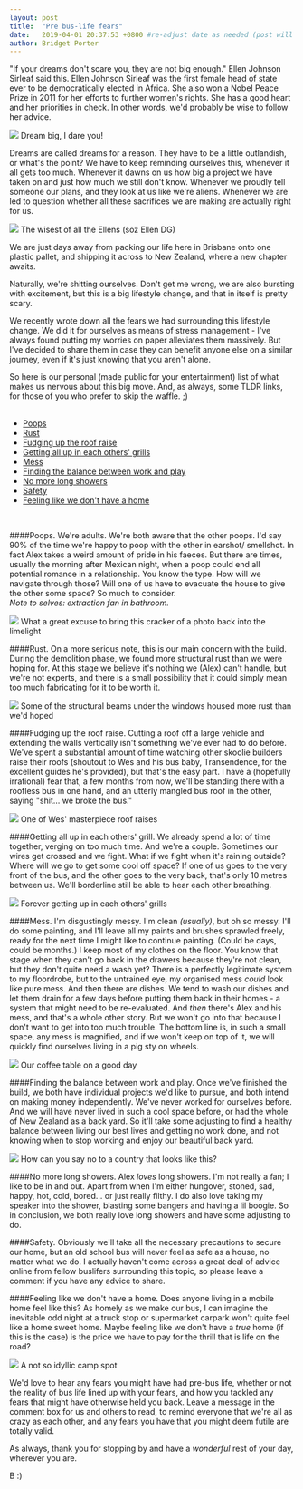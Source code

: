 ```yaml
---
layout: post
title:  "Pre bus-life fears"
date:   2019-04-01 20:37:53 +0800 #re-adjust date as needed (post will not be shown untill that date)
author: Bridget Porter
---
```


"If your dreams don't scare you, they are not big enough."
Ellen Johnson Sirleaf said this. Ellen Johnson Sirleaf was the first female head of state ever to be democratically elected in Africa. She also won a Nobel Peace Prize in 2011 for her efforts to further women's rights. She has a good heart and her priorities in check. In other words, we'd probably be wise to follow her advice.

<img src="{{site.url}}/images/fears/dream-big.jpg" /> 
<a class="image-captions">Dream big, I dare you!</a>
<br>

<!--more--> 

Dreams are called dreams for a reason. They have to be a little outlandish, or what's the point? We have to keep reminding ourselves this, whenever it all gets too much. Whenever it dawns on us how big a project we have taken on and just how much we still don't know. Whenever we proudly tell someone our plans, and they look at us like we're aliens. Whenever we are led to question whether all these sacrifices we are making are actually right for us.

<img src="{{site.url}}/images/fears/ellen-johnson.jpg" /> 
<a class="image-captions">The wisest of all the Ellens (soz Ellen DG)</a>
<br>

We are just days away from packing our life here in Brisbane onto one plastic pallet, and shipping it across to New Zealand, where a new chapter awaits.

Naturally, we're shitting ourselves. Don't get me wrong, we are also bursting with excitement, but this is a big lifestyle change, and that in itself is pretty scary.

We recently wrote down all the fears we had surrounding this lifestyle change. We did it for ourselves as means of stress management - I've always found putting my worries on paper alleviates them massively. But I've decided to share them in case they can benefit anyone else on a similar journey, even if it's just knowing that you aren't alone.

So here is our personal (made public for your entertainment) list of what makes us nervous about this big move. And, as always, some TLDR links, for those of you who prefer to skip the waffle. ;)
<br>
<br>
- <a HREF="#poops">Poops</a> <br>
- <a HREF="#rust">Rust</a> <br>
- <a HREF="#roofraise">Fudging up the roof raise</a> <br>
- <a HREF="#grills">Getting all up in each others' grills</a> <br>
- <a HREF="#mess">Mess</a> <br>
- <a HREF="#findingbalance">Finding the balance between work and play</a> <br>
- <a HREF="#showers">No more long showers</a> <br>
- <a HREF="#safety">Safety</a> <br>
- <a HREF="#home">Feeling like we don't have a home</a> <br>
<br>

<div id="poops"></div>

####Poops.
We're adults. We're both aware that the other poops. I'd say 90% of the time we're happy to poop with the other in earshot/ smellshot. In fact Alex takes a weird amount of pride in his faeces. But there are times, usually the morning after Mexican night, when a poop could end all potential romance in a relationship. You know the type. How will we navigate through those? Will one of us have to evacuate the house to give the other some space? So much to consider.
<br>
*Note to selves: extraction fan in bathroom.*

<img src="{{site.url}}/images/fears/alex-poopy-pants.jpg" /> 
<a class="image-captions">What a great excuse to bring this cracker of a photo back into the limelight</a>
<br>

<div id="rust"></div>

####Rust.
On a more serious note, this is our main concern with the build. During the demolition phase, we found more structural rust than we were hoping for. At this stage we believe it's nothing we (Alex) can't handle, but we're not experts, and there is a small possibility that it could simply mean too much fabricating for it to be worth it.

<img src="{{site.url}}/images/fears/rust.jpg" /> 
<a class="image-captions">Some of the structural beams under the windows housed more rust than we'd hoped</a>
<br>

<div id="roofraise"></div>

####Fudging up the roof raise.
Cutting a roof off a large vehicle and extending the walls vertically isn't something we've ever had to do before. We've spent a substantial amount of time watching other skoolie builders raise their roofs (shoutout to Wes and his bus baby, Transendence, for the excellent guides he's provided), but that's the easy part. I have a (hopefully irrational) fear that, a few months from now, we'll be standing there with a roofless bus in one hand, and an utterly mangled bus roof in the other, saying "shit... we broke the bus."

<img src="{{site.url}}/images/fears/roof-raise.jpg" /> 
<a class="image-captions">One of Wes' masterpiece roof raises</a>
<br>

<div id="grills"></div>

####Getting all up in each others' grill.
We already spend a lot of time together, verging on too much time. 
And we're a couple. Sometimes our wires get crossed and we fight. What if we fight when it's raining outside? Where will we go to get some cool off space? If one of us goes to the very front of the bus, and the other goes to the very back, that's only 10 metres between us. We'll borderline still be able to hear each other breathing. 

<img src="{{site.url}}/images/fears/in-each-others-grill.jpg" /> 
<a class="image-captions">Forever getting up in each others' grills</a>
<br>

<div id="mess"></div>

####Mess.
I'm disgustingly messy. I'm clean *(usually)*, but oh so messy. I'll do some painting, and I'll leave all my paints and brushes sprawled freely, ready for the next time I might like to continue painting. (Could be days, could be months.) I keep most of my clothes on the floor. You know that stage when they can't go back in the drawers because they're not clean, but they don't quite need a wash yet? There is a perfectly legitimate system to my floordrobe, but to the untrained eye, my organised mess *could* look like pure mess.
And then there are dishes. We tend to wash our dishes and let them drain for a few days before putting them back in their homes - a system that might need to be re-evaluated.
And *then* there's Alex and his mess, and that's a whole other story. But we won't go into that because I don't want to get into too much trouble.
The bottom line is, in such a small space, any mess is magnified, and if we won't keep on top of it, we will quickly find ourselves living in a pig sty on wheels.

<img src="{{site.url}}/images/fears/messy-coffee-table.jpg" /> 
<a class="image-captions">Our coffee table on a good day</a>
<br>

<div id="findingbalance"></div>

####Finding the balance between work and play.
Once we've finished the build, we both have individual projects we'd like to pursue, and both intend on making money independently. We've never worked for ourselves before. And we will have never lived in such a cool space before, or had the whole of New Zealand as a back yard. So it'll take some adjusting to find a healthy balance between living our best lives and getting no work done, and not knowing when to stop working and enjoy our beautiful back yard.

<img src="{{site.url}}/images/fears/alexploring.jpg" /> 
<a class="image-captions">How can you say no to a country that looks like this?</a>
<br>

<div id="showers"></div>

####No more long showers.
Alex *loves* long showers. I'm not really a fan; I like to be in and out. Apart from when I'm either hungover, stoned, sad, happy, hot, cold, bored... or just really filthy. I do also love taking my speaker into the shower, blasting some bangers and having a lil boogie. So in conclusion, we both really love long showers and have some adjusting to do.

<div id="safety"></div>

####Safety.
Obviously we'll take all the necessary precautions to secure our home, but an old school bus will never feel as safe as a house, no matter what we do. I actually haven't come across a great deal of advice online from fellow buslifers surrounding this topic, so please leave a comment if you have any advice to share.

<div id="home"></div>

####Feeling like we don't have a home.
Does anyone living in a mobile home feel like this? As homely as we make our bus, I can imagine the inevitable odd night at a truck stop or supermarket carpark won't quite feel like a home sweet home. Maybe feeling like we don't have a *true* home (if this is the case) is the price we have to pay for the thrill that is life on the road?

<img src="{{site.url}}/images/fears/not-so-idyllic-camp-spot.jpg" /> 
<a class="image-captions">A not so idyllic camp spot</a>
<br>

We'd love to hear any fears you might have had pre-bus life, whether or not the reality of bus life lined up with your fears, and how you tackled any fears that might have otherwise held you back. Leave a message in the comment box for us and others to read, to remind everyone that we're all as crazy as each other, and any fears you have that you might deem futile are totally valid.

As always, thank you for stopping by and have a *wonderful* rest of your day, wherever you are.

B :)






